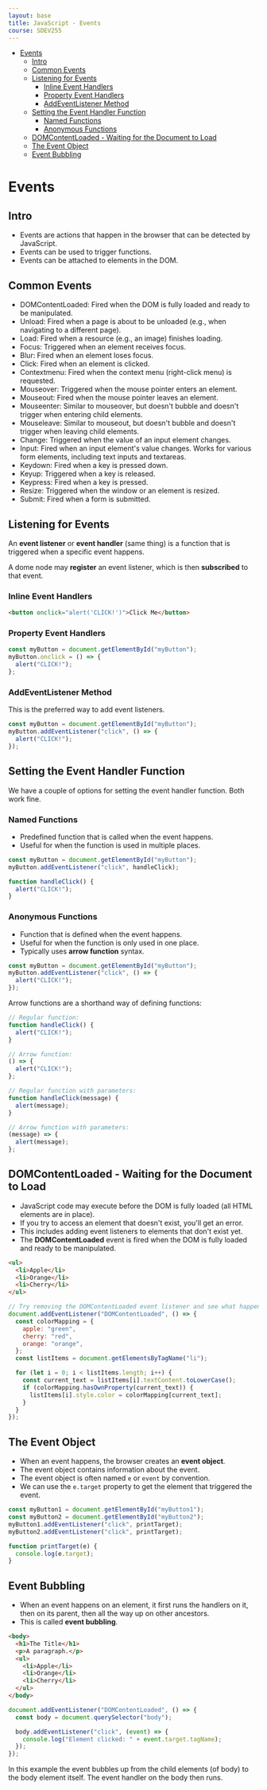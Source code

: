 ```yaml
---
layout: base
title: JavaScript - Events
course: SDEV255
---
```


- [Events](#events)
  - [Intro](#intro)
  - [Common Events](#common-events)
  - [Listening for Events](#listening-for-events)
    - [Inline Event Handlers](#inline-event-handlers)
    - [Property Event Handlers](#property-event-handlers)
    - [AddEventListener Method](#addeventlistener-method)
  - [Setting the Event Handler Function](#setting-the-event-handler-function)
    - [Named Functions](#named-functions)
    - [Anonymous Functions](#anonymous-functions)
  - [DOMContentLoaded - Waiting for the Document to Load](#domcontentloaded---waiting-for-the-document-to-load)
  - [The Event Object](#the-event-object)
  - [Event Bubbling](#event-bubbling)

# Events

## Intro

- Events are actions that happen in the browser that can be detected by JavaScript.
- Events can be used to trigger functions.
- Events can be attached to elements in the DOM.

## Common Events

- DOMContentLoaded: Fired when the DOM is fully loaded and ready to be manipulated.
- Unload: Fired when a page is about to be unloaded (e.g., when navigating to a different page).
- Load: Fired when a resource (e.g., an image) finishes loading.
- Focus: Triggered when an element receives focus.
- Blur: Fired when an element loses focus.
- Click: Fired when an element is clicked.
- Contextmenu: Fired when the context menu (right-click menu) is requested.
- Mouseover: Triggered when the mouse pointer enters an element.
- Mouseout: Fired when the mouse pointer leaves an element.
- Mouseenter: Similar to mouseover, but doesn't bubble and doesn't trigger when entering child elements.
- Mouseleave: Similar to mouseout, but doesn't bubble and doesn't trigger when leaving child elements.
- Change: Triggered when the value of an input element changes.
- Input: Fired when an input element's value changes. Works for various form elements, including text inputs and textareas.
- Keydown: Fired when a key is pressed down.
- Keyup: Triggered when a key is released.
- Keypress: Fired when a key is pressed.
- Resize: Triggered when the window or an element is resized.
- Submit: Fired when a form is submitted.

## Listening for Events

An **event listener** or **event handler** (same thing) is a function that is triggered when a specific event happens.

A dome node may **register** an event listener, which is then **subscribed** to that event.

### Inline Event Handlers

```html
<button onclick="alert('CLICK!')">Click Me</button>
```

### Property Event Handlers

```javascript
const myButton = document.getElementById("myButton");
myButton.onclick = () => {
  alert("CLICK!");
};
```

### AddEventListener Method

This is the preferred way to add event listeners.

```javascript
const myButton = document.getElementById("myButton");
myButton.addEventListener("click", () => {
  alert("CLICK!");
});
```

## Setting the Event Handler Function

We have a couple of options for setting the event handler function. Both work fine.

### Named Functions

- Predefined function that is called when the event happens.
- Useful for when the function is used in multiple places.

```javascript
const myButton = document.getElementById("myButton");
myButton.addEventListener("click", handleClick);

function handleClick() {
  alert("CLICK!");
}
```

### Anonymous Functions

- Function that is defined when the event happens.
- Useful for when the function is only used in one place.
- Typically uses **arrow function** syntax.

```javascript
const myButton = document.getElementById("myButton");
myButton.addEventListener("click", () => {
  alert("CLICK!");
});
```

Arrow functions are a shorthand way of defining functions:

```javascript
// Regular function:
function handleClick() {
  alert("CLICK!");
}

// Arrow function:
() => {
  alert("CLICK!");
};

// Regular function with parameters:
function handleClick(message) {
  alert(message);
}

// Arrow function with parameters:
(message) => {
  alert(message);
};
```

## DOMContentLoaded - Waiting for the Document to Load

- JavaScript code may execute before the DOM is fully loaded (all HTML elements are in place).
- If you try to access an element that doesn't exist, you'll get an error.
- This includes adding event listeners to elements that don't exist yet.
- The **DOMContentLoaded** event is fired when the DOM is fully loaded and ready to be manipulated.

```html
<ul>
  <li>Apple</li>
  <li>Orange</li>
  <li>Cherry</li>
</ul>
```

```javascript
// Try removing the DOMContentLoaded event listener and see what happens.
document.addEventListener("DOMContentLoaded", () => {
  const colorMapping = {
    apple: "green",
    cherry: "red",
    orange: "orange",
  };
  const listItems = document.getElementsByTagName("li");

  for (let i = 0; i < listItems.length; i++) {
    const current_text = listItems[i].textContent.toLowerCase();
    if (colorMapping.hasOwnProperty(current_text)) {
      listItems[i].style.color = colorMapping[current_text];
    }
  }
});
```

## The Event Object

- When an event happens, the browser creates an **event object**.
- The event object contains information about the event.
- The event object is often named `e` or `event` by convention.
- We can use the `e.target` property to get the element that triggered the event.

```javascript
const myButton1 = document.getElementById("myButton1");
const myButton2 = document.getElementById("myButton2");
myButton1.addEventListener("click", printTarget);
myButton2.addEventListener("click", printTarget);

function printTarget(e) {
  console.log(e.target);
}
```

## Event Bubbling

- When an event happens on an element, it first runs the handlers on it, then on its parent, then all the way up on other ancestors.
- This is called **event bubbling**.

```html
<body>
  <h1>The Title</h1>
  <p>A paragraph.</p>
  <ul>
    <li>Apple</li>
    <li>Orange</li>
    <li>Cherry</li>
  </ul>
</body>
```

```javascript
document.addEventListener("DOMContentLoaded", () => {
  const body = document.querySelector("body");

  body.addEventListener("click", (event) => {
    console.log("Element clicked: " + event.target.tagName);
  });
});
```

In this example the event bubbles up from the child elements (of body) to the body element itself. The event handler on the body then runs.
